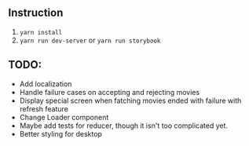 ## Instruction
1. `yarn install`
2. `yarn run dev-server` or `yarn run storybook`

## TODO:
* Add localization
* Handle failure cases on accepting and rejecting movies
* Display special screen when fatching movies ended with failure with refresh feature
* Change Loader component
* Maybe add tests for reducer, though it isn't too complicated yet.
* Better styling for desktop